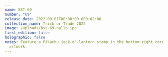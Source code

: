 ```yaml
---
name: BST 69
number: "69"
release_date: 2022-09-01T00:00:00.000+02:00
collection_name: Trick or Trade 2022
image: /uploads/bst-69-hallo.jpg
first_edition: false
holographic: false
notes: Feature a Pikachu jack-o'-lantern stamp in the bottom right corner of the
  artwork.
---
```

